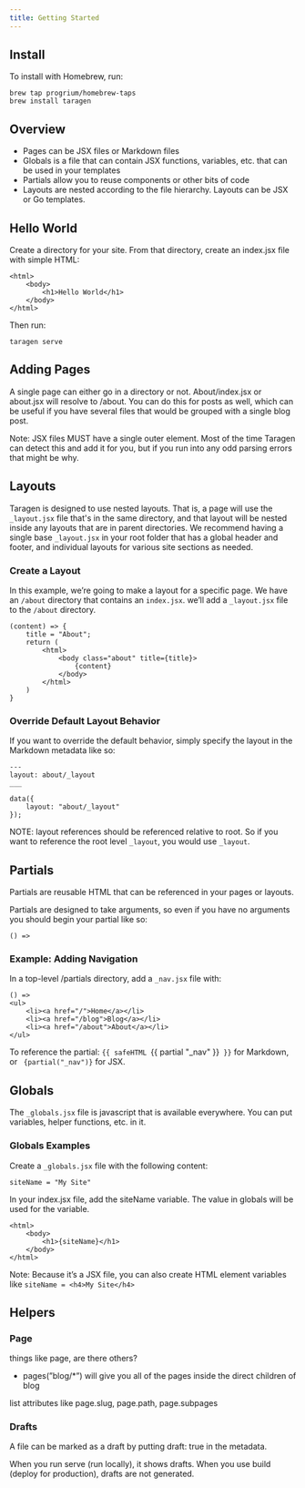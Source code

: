 ```yaml
---
title: Getting Started
---
```


## Install

To install with Homebrew, run:
```
brew tap progrium/homebrew-taps
brew install taragen
```

## Overview

* Pages can be JSX files or Markdown files
* Globals is a file that can contain JSX functions, variables, etc. that can be used in your templates
* Partials allow you to reuse components or other bits of code
* Layouts are nested according to the file hierarchy. Layouts can be JSX or Go templates.

## Hello World

Create a directory for your site. From that directory, create an index.jsx file with simple HTML:

```
<html>
    <body>
        <h1>Hello World</h1>
    </body>
</html>
```

Then run:
```
taragen serve
```

## Adding Pages
A single page can either go in a directory or not. About/index.jsx or about.jsx will resolve to /about. You can do this for posts as well, which can be useful if you have several files that would be grouped with a single blog post.

Note: JSX files MUST have a single outer element. Most of the time Taragen can detect this and add it for you, but if you run into any odd parsing errors that might be why. 

## Layouts
Taragen is designed to use nested layouts. That is, a page will use the ```_layout.jsx``` file that's in the same directory, and that layout will be nested inside any layouts that are in parent directories.
We recommend having a single base ```_layout.jsx``` in your root folder that has a global header and footer, and individual layouts for various site sections as needed.

### Create a Layout
In this example, we’re going to make a layout for a specific page. We have an ```/about``` directory that contains an ```index.jsx```. we’ll add a ```_layout.jsx``` file to the ```/about``` directory. 

```
(content) => {
	title = "About";
	return (
		<html>
			<body class="about" title={title}>
				{content}
			</body>
		</html>
	)
}
```

### Override Default Layout Behavior
If you want to override the default behavior, simply specify the layout in the Markdown metadata like so:

```
---
layout: about/_layout
___
```
```
data({
    layout: "about/_layout"
});
```

NOTE: layout references should be referenced relative to root. So if you want to reference the root level ```_layout```, you would use ```_layout```.

## Partials
Partials are reusable HTML that can be referenced in your pages or layouts. 

Partials are designed to take arguments, so even if you have no arguments you should begin your partial like so:
```
() =>
```

### Example: Adding Navigation
In a top-level /partials directory, add a ```_nav.jsx``` file with:

```
() =>
<ul>
	<li><a href="/">Home</a></li>
	<li><a href="/blog">Blog</a></li>
	<li><a href="/about">About</a></li>
</ul>
```


To reference the partial:
`{{ safeHTML `{{ partial "_nav" }}` }}` for Markdown, 
or ``` {partial("_nav")}``` for JSX.

## Globals
The ```_globals.jsx``` file is javascript that is available everywhere. You can put variables, helper functions, etc. in it.

### Globals Examples
Create a ```_globals.jsx``` file with the following content:
```
siteName = "My Site"
```
In your index.jsx file, add the siteName variable. The value in globals will be used for the variable.
```
<html>
    <body>
        <h1>{siteName}</h1>
    </body>
</html>
```
Note: Because it’s a JSX file, you can also create HTML element variables like ```siteName = <h4>My Site</h4>```

## Helpers

### Page
things like page, are there others?

* pages(”blog/*”) will give you all of the pages inside the direct children of blog

list attributes like page.slug, page.path, page.subpages

### Drafts
A file can be marked as a draft by putting draft: true in the metadata.

When you run serve (run locally), it shows drafts. When you use build (deploy for production), drafts are not generated.